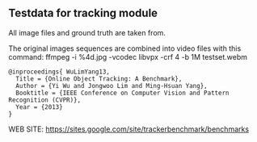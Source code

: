 ## Testdata for tracking module

All image files and ground truth are taken from.

The original images sequences are combined into video files with this command:
ffmpeg  -i %4d.jpg -vcodec libvpx -crf 4 -b 1M testset.webm

```
@inproceedings{ WuLimYang13,
  Title = {Online Object Tracking: A Benchmark},
  Author = {Yi Wu and Jongwoo Lim and Ming-Hsuan Yang},
  Booktitle = {IEEE Conference on Computer Vision and Pattern Recognition (CVPR)},
  Year = {2013}
}
```
WEB SITE: https://sites.google.com/site/trackerbenchmark/benchmarks
